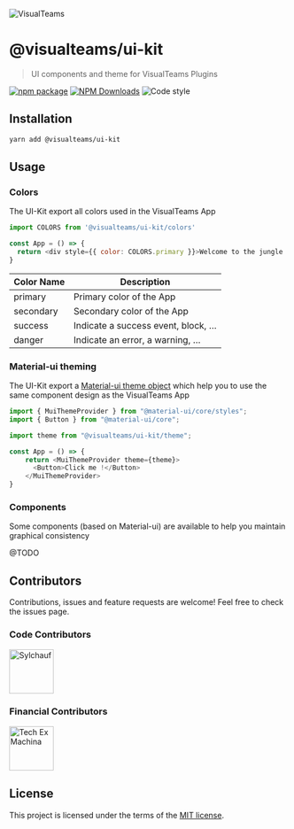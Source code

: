 ![VisualTeams](https://www.visualteams.fr/wp-content/uploads/2020/04/path14.png)

# @visualteams/ui-kit

> UI components and theme for VisualTeams Plugins

[![npm package](https://img.shields.io/npm/v/@visualteams/ui-kit/latest.svg)](https://www.npmjs.com/package/@visualteams/ui-kit)
[![NPM Downloads](https://img.shields.io/npm/dm/@visualteams/ui-kit.svg?style=flat)](https://npmcharts.com/compare/@visualteams/ui-kit?minimal=true)
![Code style](https://img.shields.io/badge/code_style-prettier-ff69b4.svg)

## Installation

```bash
yarn add @visualteams/ui-kit
```

## Usage

### Colors

The UI-Kit export all colors used in the VisualTeams App

```javascript
import COLORS from '@visualteams/ui-kit/colors'

const App = () => {
  return <div style={{ color: COLORS.primary }}>Welcome to the jungle !</div>
}
```

| Color Name  | Description  |
|---|---|
|primary| Primary color of the App|
|secondary| Secondary color of the App|
|success| Indicate a success event, block, …|
|danger| Indicate an error, a warning, …|

### Material-ui theming

The UI-Kit export a [Material-ui theme object](https://material-ui.com/customization/theming) which help you to use the same component design as the VisualTeams App

```javascript
import { MuiThemeProvider } from "@material-ui/core/styles";
import { Button } from "@material-ui/core";

import theme from "@visualteams/ui-kit/theme";

const App = () => {
    return <MuiThemeProvider theme={theme}>
      <Button>Click me !</Button>
    </MuiThemeProvider>
}
```

### Components

Some components (based on Material-ui) are available to help you maintain graphical consistency

@TODO

## Contributors

Contributions, issues and feature requests are welcome!
Feel free to check the issues page.

### Code Contributors

[//]: contributor-faces

<a href="https://github.com/Sylchauf"><img src="https://avatars2.githubusercontent.com/u/5569487?v=4" title="Sylchauf" width="80" height="80"></a>

[//]: contributor-faces

### Financial Contributors

<a href="https://github.com/techexmachina"><img src="https://avatars3.githubusercontent.com/u/36532333?v=4" title="Tech Ex Machina" width="80" height="80"></a>

## License

This project is licensed under the terms of the [MIT license](/LICENSE).
